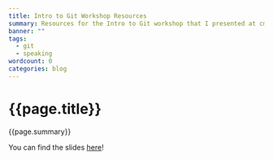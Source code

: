 ```yaml
---
title: Intro to Git Workshop Resources
summary: Resources for the Intro to Git workshop that I presented at cmd-f in 2019 and 2020, including slides. To be updated :)
banner: ""
tags:
  - git
  - speaking
wordcount: 0
categories: blog
---
```


# {{page.title}}

<div class="subtitle">{{page.summary}}</div>

You can find the slides <a href="/assets/files/git-workshop-slides.pdf">here</a>!

